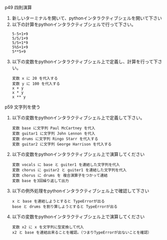 p49 四則演算

1. 新しいターミナルを開いて、pythonインタラクティブシェルを開いて下さい
1. 以下の計算をpythonインタラクティブシェルで行って下さい。
    ```
    5-5+1+9
    5/5/1+9
    5/5+1*9
    5%5+1+9
    5**5+9
    ```
1. 以下の変数をpythonインタラクティブシェル上で定義し、計算を行って下さい。
    ```
    変数 x に 20 を代入する
    変数 y に 100 を代入する
    x + y 
    x * y 
    x ** y 
    ```
p59 文字列を使う

1. 以下の変数をpythonインタラクティブシェル上で定義して下さい。
   ```
   変数 base に文字列 Paul McCartney を代入
   変数 guitar1 に文字列 John Lennon を代入
   変数 drums に文字列 Ringo Starr を代入する
   変数 guitar2 に文字列 George Harrison を代入する
   ```

1. 以下の変数をpythonインタラクティブシェル上で演算してください
   ```
   変数 vocals に base と guiter1 を連結した文字列を代入
   変数 chorus に guitar2 と guiter1 を連結した文字列を代入
   変数 chorus に drums を 複合演算子をつかって連結
   変数 base を3回繰り返して出力
   ```

1. 以下の例外処理をpythonインタラクティブシェル上で確認して下さい
   ```
   x と base を連結しようとすると TypeErrorが出る
   base と drums を割り算しようとすると TypeErrorが出る
   ``` 

1. 以下の変数をpythonインタラクティブシェル上で演算してください
   ```
   変数 x2 に x を文字列に型変換して代入
   x2 と base を連結出来ることを確認。（つまりTypeErrorが出ないことを確認）
   ```

